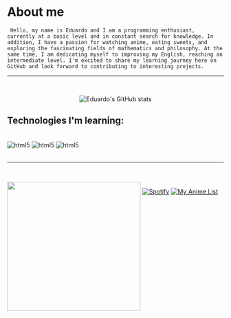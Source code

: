 # About me
``` Hello, my name is Eduardo and I am a programming enthusiast, currently at a basic level and in constant search for knowledge. In addition, I have a passion for watching anime, eating sweets, and exploring the fascinating fields of mathematics and philosophy. At the same time, I am dedicating myself to improving my English, reaching an intermediate level. I'm excited to share my learning journey here on GitHub and look forward to contributing to interesting projects.```
<br/>

---
<br/>


<div align="center">

![Eduardo's GitHub stats](https://github-readme-stats.vercel.app/api?username=eddiesxz&show_icons=true&theme=dark)

</div>


## Technologies I'm learning:

<div style = "display = inline_block"><br/>
 <img  align ="center" alt="html5" src="https://img.shields.io/badge/HTML5-E34F26?style=for-the-badge&logo=html5&logoColor=white">
<img  align ="center" alt="html5" src="https://img.shields.io/badge/CSS3-1572B6?style=for-the-badge&logo=css3&logoColor=white">
<img  align ="center" alt="html5" src="https://img.shields.io/badge/JavaScript-323330?style=for-the-badge&logo=javascript&logoColor=F7DF1E">
<br>
<br>

---

<br/> 


<p >

</p>

<div style="display: inline-block; vertical-align: top">
    <img width="310" height="300" src="https://i.pinimg.com/originals/ab/0e/ce/ab0ecec3805f77032409f3885642a95a.gif">
</div> 
<div style="display: inline-block;" >

[![Spotify](https://img.shields.io/badge/Spotify-1ED760?&style=for-the-badge&logo=spotify&logoColor=white)](https://open.spotify.com/playlist/2snNKLKYeBqmJ9YQkUCdGV)
[![My Anime List](https://img.shields.io/badge/Myanimelist-2E51A2?style=for-the-badge&logo=myanimelist&logoColor=white)](https://myanimelist.net/profile/Ed_arty)

</div>





</div>
